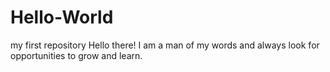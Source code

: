 # Hello-World
my first repository
Hello there!
I am a man of my words and always look for opportunities to grow and learn.

